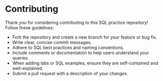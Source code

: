 # Contributing  

Thank you for considering contributing to this SQL practice repository! Follow these guidelines:  
- Fork the repository and create a new branch for your feature or bug fix.  
- Write clear, concise commit messages.  
- Adhere to SQL best practices and naming conventions.  
- Include comments or documentation to help users understand your queries.  
- When adding labs or SQL examples, ensure they are self-contained and well-explained.  
- Submit a pull request with a description of your changes.
